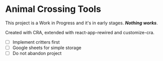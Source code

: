 # Animal Crossing Tools

This project is a Work in Progress and it's in early stages. ***Nothing works***.

Created with CRA, extended with react-app-rewired and customize-cra.
- [ ] Implement critters first
- [ ] Google sheets for simple storage
- [ ] Do not abandon project
